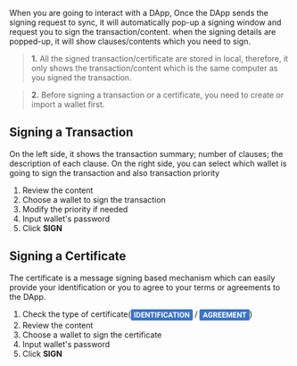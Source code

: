 When you are going to interact with a DApp,  Once the DApp sends the signing request to sync, it will automatically pop-up a signing window and request you to sign the transaction/content. when the signing details are popped-up, it will show clauses/contents which you need to sign. 


>**1.** All the signed transaction/certificate are stored in local, therefore, it only shows the transaction/content which is the same computer as you signed the transaction.

>**2.** Before signing a transaction or a certificate, you need to create or import a wallet first.

## Signing a Transaction
On the left side, it shows the transaction summary; number of clauses; the description of each clause. On the right side, you can select which wallet is going to sign the transaction and also transaction priority

1. Review the content 
2. Choose a wallet to sign the transaction
3. Modify the priority if needed 
4. Input wallet's password
5. Click **SIGN**

## Signing a Certificate
The certificate is a message signing based mechanism which can easily provide your identification or you to agree to your terms or agreements to the DApp.

1. Check the type of certificate(<img src="Images/cer-identification.png"  height = "20px" align=center /> / <img src="Images/cer-agreement.png"  height = "20px" align=center />)
2. Review the content 
3. Choose a wallet to sign the certificate
4. Input wallet's password
5. Click **SIGN**